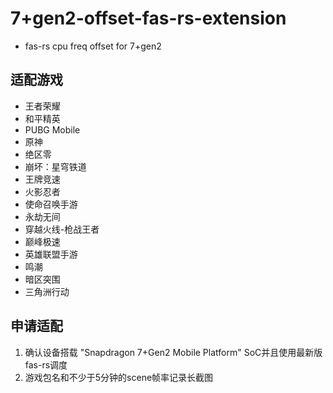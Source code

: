 # **7+gen2-offset-fas-rs-extension**

- fas-rs cpu freq offset for 7+gen2

## **适配游戏**
- 王者荣耀
- 和平精英
- PUBG Mobile
- 原神
- 绝区零
- 崩坏：星穹铁道
- 王牌竞速
- 火影忍者
- 使命召唤手游
- 永劫无间
- 穿越火线-枪战王者
- 巅峰极速
- 英雄联盟手游
- 鸣潮
- 暗区突围
- 三角洲行动

## **申请适配**
1. 确认设备搭载 "Snapdragon 7+Gen2 Mobile Platform" SoC并且使用最新版fas-rs调度
2. 游戏包名和不少于5分钟的scene帧率记录长截图
